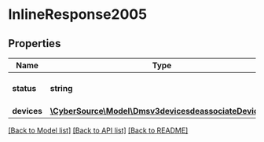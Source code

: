 # InlineResponse2005

## Properties
Name | Type | Description | Notes
------------ | ------------- | ------------- | -------------
**status** | **string** | Possible values: - OK | [optional] 
**devices** | [**\CyberSource\Model\Dmsv3devicesdeassociateDevices[]**](Dmsv3devicesdeassociateDevices.md) |  | [optional] 

[[Back to Model list]](../README.md#documentation-for-models) [[Back to API list]](../README.md#documentation-for-api-endpoints) [[Back to README]](../README.md)



